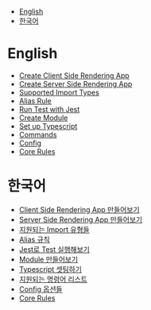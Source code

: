 <!-- START doctoc generated TOC please keep comment here to allow auto update -->
<!-- DON'T EDIT THIS SECTION, INSTEAD RE-RUN doctoc TO UPDATE -->


- [English](#english)
- [한국어](#%ED%95%9C%EA%B5%AD%EC%96%B4)

<!-- END doctoc generated TOC please keep comment here to allow auto update -->

# English

- [Create Client Side Rendering App](Client-Side-Rendering/en.md)
- [Create Server Side Rendering App](Server-Side-Rendering/en.md)
- [Supported Import Types](Supported-Import-Types/en.md)
- [Alias Rule](Alias/en.md)
- [Run Test with Jest](Jest/en.md)
- [Create Module](Module/en.md)
- [Set up Typescript](Typescript/en.md)
- [Commands](Commands/en.md)
- [Config](Config/en.md)
- [Core Rules](Core-Rules/readme.md)

# 한국어

- [Client Side Rendering App 만들어보기](Client-Side-Rendering/ko.md)
- [Server Side Rendering App 만들어보기](Server-Side-Rendering/ko.md)
- [지원되는 Import 유형들](Supported-Import-Types/ko.md)
- [Alias 규칙](Alias/ko.md)
- [Jest로 Test 실행해보기](Jest/ko.md)
- [Module 만들어보기](Module/ko.md)
- [Typescript 셋팅하기](Typescript/ko.md)
- [지원되는 명령어 리스트](Commands/ko.md)
- [Config 옵션들](Config/ko.md)
- [Core Rules](Core-Rules/readme.md)
